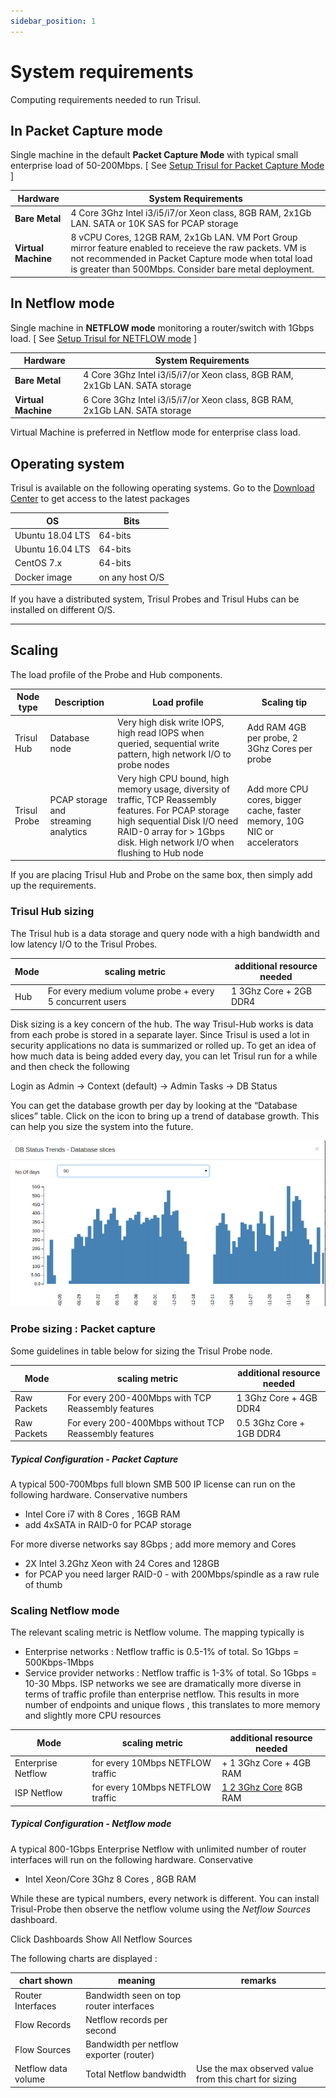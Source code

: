 ```yaml
---
sidebar_position: 1
---
```


# System requirements

Computing requirements needed to run Trisul.

## In Packet Capture mode

Single machine in the default **Packet Capture Mode** with typical small
enterprise load of 50-200Mbps. \[ See [Setup Trisul for Packet Capture
Mode](//docs/ug/install/input_packets) \]

| Hardware            | System Requirements                                                                                                                                                                                                        |
| ------------------- | -------------------------------------------------------------------------------------------------------------------------------------------------------------------------------------------------------------------------- |
| **Bare Metal**      | 4 Core 3Ghz Intel i3/i5/i7/or Xeon class, 8GB RAM, 2x1Gb LAN. SATA or 10K SAS for PCAP storage                                                                                                                             |
| **Virtual Machine** | 8 vCPU Cores, 12GB RAM, 2x1Gb LAN. VM Port Group mirror feature enabled to receieve the raw packets. VM is not recommended in Packet Capture mode when total load is greater than 500Mbps. Consider bare metal deployment. |

## In Netflow mode

Single machine in **NETFLOW mode** monitoring a router/switch with 1Gbps
load. \[ See [Setup Trisul for NETFLOW
mode](/docs/ug/netflow/) ]

| Hardware            | System Requirements                                                        |
| ------------------- | -------------------------------------------------------------------------- |
| **Bare Metal**      | 4 Core 3Ghz Intel i3/i5/i7/or Xeon class, 8GB RAM, 2x1Gb LAN. SATA storage |
| **Virtual Machine** | 6 Core 3Ghz Intel i3/i5/i7/or Xeon class, 8GB RAM, 2x1Gb LAN. SATA storage |

Virtual Machine is preferred in Netflow mode for enterprise class load.

## Operating system

Trisul is available on the following operating systems. Go to the
[Download Center](https://www.trisul.org/download/) to get access to the latest packages

| OS               | Bits            |
| ---------------- | --------------- |
| Ubuntu 18.04 LTS | 64-bits         |
| Ubuntu 16.04 LTS | 64-bits         |
| CentOS 7.x       | 64-bits         |
| Docker image     | on any host O/S |

If you have a distributed system, Trisul Probes and Trisul Hubs can be
installed on different O/S.

------------------------------------------------------------------------

## Scaling

The load profile of the Probe and Hub components.

| Node type    | Description                          | Load profile                                                                                                                                                                                                     | Scaling tip                                                              |
| ------------ | ------------------------------------ | ---------------------------------------------------------------------------------------------------------------------------------------------------------------------------------------------------------------- | ------------------------------------------------------------------------ |
| Trisul Hub   | Database node                        | Very high disk write IOPS, high read IOPS when queried, sequential write pattern, high network I/O to probe nodes                                                                                                | Add RAM 4GB per probe, 2 3Ghz Cores per probe                            |
| Trisul Probe | PCAP storage and streaming analytics | Very high CPU bound, high memory usage, diversity of traffic, TCP Reassembly features. For PCAP storage high sequential Disk I/O need RAID-0 array for \> 1Gbps disk. High network I/O when flushing to Hub node | Add more CPU cores, bigger cache, faster memory, 10G NIC or accelerators |

If you are placing Trisul Hub and Probe on the same box, then simply add
up the requirements.

### Trisul Hub sizing

The Trisul hub is a data storage and query node with a high bandwidth
and low latency I/O to the Trisul Probes.

| Mode | scaling metric                                           | additional resource needed |
| ---- | -------------------------------------------------------- | -------------------------- |
| Hub  | For every medium volume probe + every 5 concurrent users | 1 3Ghz Core + 2GB DDR4     |

Disk sizing is a key concern of the hub. The way Trisul-Hub works is
data from each probe is stored in a separate layer. Since Trisul is used
a lot in security applications no data is summarized or rolled up. To
get an idea of how much data is being added every day, you can let
Trisul run for a while and then check the following

Login as Admin -\> Context (default) -\> Admin Tasks -\> DB Status

You can get the database growth per day by looking at the “Database
slices” table. Click on the icon to bring
up a trend of database growth. This can help you size the system into
the future.

![](images/dbgrowth.png)

### Probe sizing : Packet capture

Some guidelines in table below for sizing the Trisul Probe node.

| Mode        | scaling metric                                        | additional resource needed |
| ----------- | ----------------------------------------------------- | -------------------------- |
| Raw Packets | For every 200-400Mbps with TCP Reassembly features    | 1 3Ghz Core + 4GB DDR4     |
| Raw Packets | For every 200-400Mbps without TCP Reassembly features | 0.5 3Ghz Core + 1GB DDR4   |

##### Typical Configuration - Packet Capture

A typical 500-700Mbps full blown SMB 500 IP license can run on the
following hardware. Conservative numbers

- Intel Core i7 with 8 Cores , 16GB RAM
- add 4xSATA in RAID-0 for PCAP storage

For more diverse networks say 8Gbps ; add more memory and Cores

- 2X Intel 3.2Ghz Xeon with 24 Cores and 128GB
- for PCAP you need larger RAID-0 - with 200Mbps/spindle as a raw rule
  of thumb

### Scaling Netflow mode

The relevant scaling metric is Netflow volume. The mapping typically is

- Enterprise networks : Netflow traffic is 0.5-1% of total. So 1Gbps =
  500Kbps-1Mbps
- Service provider networks : Netflow traffic is 1-3% of total. So 1Gbps
  = 10-30 Mbps. ISP networks we see are dramatically more diverse in
  terms of traffic profile than enterprise netflow. This results in more
  number of endpoints and unique flows , this translates to more memory
  and slightly more CPU resources

| Mode               | scaling metric                   | additional resource needed   |
| ------------------ | -------------------------------- | ---------------------------- |
| Enterprise Netflow | for every 10Mbps NETFLOW traffic | \+ 1 3Ghz Core + 4GB RAM     |
| ISP Netflow        | for every 10Mbps NETFLOW traffic | <u>1 2 3Ghz Core</u> 8GB RAM |

##### Typical Configuration - Netflow mode

A typical 800-1Gbps Enterprise Netflow with unlimited number of router
interfaces will run on the following hardware. Conservative

- Intel Xeon/Core 3Ghz 8 Cores , 8GB RAM

While these are typical numbers, every network is different. You can
install Trisul-Probe then observe the netflow volume using the *Netflow
Sources* dashboard.

Click Dashboards  Show All  Netflow Sources

The following charts are displayed :

| chart shown         | meaning                                 | remarks                                               |
| ------------------- | --------------------------------------- | ----------------------------------------------------- |
| Router Interfaces   | Bandwidth seen on top router interfaces |                                                       |
| Flow Records        | Netflow records per second              |                                                       |
| Flow Sources        | Bandwidth per netflow exporter (router) |                                                       |
| Netflow data volume | Total Netflow bandwidth                 | Use the max observed value from this chart for sizing |